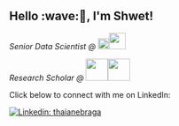 <h2>Hello :wave:🏻, I'm Shwet! </h2>
<p><em>Senior Data Scientist @ <a href="https://www.freshworks.com/"><img src="https://www.freshworks.com/static-assets/images/common/company/logos/logo-fworks-black.svg" height="20"></a><img src="https://media.giphy.com/media/WUlplcMpOCEmTGBtBW/giphy.gif" width="30"> 
</em></p>
<p><em>Research Scholar @ <a href="https://www.iiitb.ac.in/courses/master-of-science-by-researchdoctor-of-philosophy"><img src="https://www.iiitb.ac.in/includefiles/settings/iiitb_logo2.png" height="40"></a><img src="https://media.giphy.com/media/dUYiHLvd7RHYDGpWoX/giphy.gif" width="40"> 
</em></p>
Click below to connect with me on LinkedIn:

[![Linkedin: thaianebraga](https://img.shields.io/badge/-shwet-blue?style=flat-square&logo=Linkedin&logoColor=white&link=https://www.linkedin.com/in/shwetkm/)](https://www.linkedin.com/in/shwetkm/)

